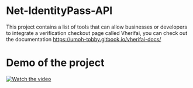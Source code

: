 # Net-IdentityPass-API
  This project contains a list of tools that can allow businesses or developers to integrate a verification checkout page called Vherifai, you can check out the documentation       https://umoh-tobby.gitbook.io/vherifai-docs/
# Demo of the project

[![Watch the video](https://i.imgur.com/vKb2F1B.png)](https://umoh-tobby.gitbook.io/~/files/v0/b/gitbook-x-prod.appspot.com/o/spaces%2FfsRGVuGfrdDmt2uzUI8r%2Fuploads%2FK6uIeSUZ507JR42Pnjvr%2FDemo.webm?alt=media&token=86d93db5-4832-44ab-9e9d-f4aa118f1f8f)
  
